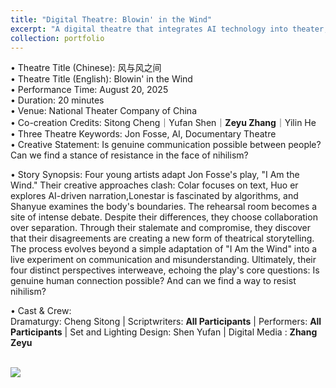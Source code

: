 ```yaml
---
title: "Digital Theatre: Blowin' in the Wind"
excerpt: "A digital theatre that integrates AI technology into theater, performed at the National Theatre Company of China on August 20, 2025.<br/><img src='/images/wind_cover.jpg'>"
collection: portfolio
---
```


• Theatre Title (Chinese): 风与风之间 <br> 
• Theatre Title (English): Blowin' in the Wind <br> 
• Performance Time: August 20, 2025 <br> 
• Duration: 20 minutes <br> 
• Venue:  National Theater Company of China <br> 
• Co-creation Credits: Sitong Cheng｜Yufan Shen｜**Zeyu Zhang**｜Yilin He <br> 
• Three Theatre Keywords: Jon Fosse, AI, Documentary Theatre <br> 
• Creative Statement: Is genuine communication possible between people? Can we find a stance of resistance in the face of nihilism? <br> 

• Story Synopsis: Four young artists adapt Jon Fosse's play, "I Am the Wind." Their creative approaches clash: Colar focuses on text, Huo er explores AI-driven narration,Lonestar is fascinated by algorithms, and Shanyue examines the body's boundaries. The rehearsal room becomes a site of intense debate. Despite their differences, they choose collaboration over separation.
Through their stalemate and compromise, they discover that their disagreements are creating a new form of theatrical storytelling. The process evolves beyond a simple adaptation of "I Am the Wind" into a live experiment on communication and misunderstanding. Ultimately, their four distinct perspectives interweave, echoing the play's core questions: Is genuine human connection possible? And can we find a way to resist nihilism? <br>

• Cast & Crew: <br>
Dramaturgy: Cheng Sitong | Scriptwriters: **All Participants** | Performers: **All Participants** | Set and Lighting Design: Shen Yufan | Digital Media : **Zhang Zeyu** <br>


<br/><img src='/images/drama_meiyu.png'>
